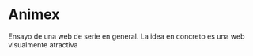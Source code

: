 # Animex
Ensayo de una web de serie en general. La idea en concreto es una web visualmente atractiva
